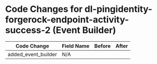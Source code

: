 # Code Changes for dl-pingidentity-forgerock-endpoint-activity-success-2 (Event Builder)

| Code Change | Field Name | Before | After |
|-------------|------------|--------|-------|
| added_event_builder | N/A |  |  |